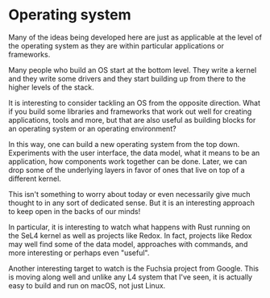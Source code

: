 # Operating system

Many of the ideas being developed here are just as applicable at the
level of the operating system as they are within particular applications
or frameworks.

Many people who build an OS start at the bottom level. They write a kernel
and they write some drivers and they start building up from there to
the higher levels of the stack.

It is interesting to consider tackling an OS from the opposite direction.
What if you build some libraries and frameworks that work out well for
creating applications, tools and more, but that are also useful as
building blocks for an operating system or an operating environment?

In this way, one can build a new operating system from the top down.
Experiments with the user interface, the data model, what it means
to be an application, how components work together can be done. Later,
we can drop some of the underlying layers in favor of ones that live
on top of a different kernel.

This isn't something to worry about today or even necessarily give
much thought to in any sort of dedicated sense. But it is an interesting
approach to keep open in the backs of our minds!

In particular, it is interesting to watch what happens with Rust
running on the SeL4 kernel as well as projects like Redox. In fact,
projects like Redox may well find some of the data model, approaches
with commands, and more interesting or perhaps even "useful".

Another interesting target to watch is the Fuchsia project from Google.
This is moving along well and unlike any L4 system that I've seen, it
is actually easy to build and run on macOS, not just Linux.
